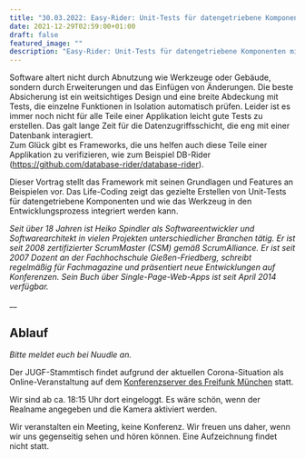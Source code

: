 ```yaml
---
title: "30.03.2022: Easy-Rider: Unit-Tests für datengetriebene Komponenten mit DB-Rider"
date: 2021-12-29T02:59:00+01:00
draft: false
featured_image: ""
description: "Easy-Rider: Unit-Tests für datengetriebene Komponenten mit DB-Rider"
---
```


Software altert nicht durch Abnutzung wie Werkzeuge oder Gebäude, sondern durch Erweiterungen und das Einfügen von Änderungen. Die beste Absicherung ist ein weitsichtiges Design und eine breite Abdeckung mit Tests, die einzelne Funktionen in Isolation automatisch prüfen. Leider ist es immer noch nicht für alle Teile einer Applikation leicht gute Tests zu erstellen. Das galt lange Zeit für die Datenzugriffsschicht, die eng mit einer Datenbank interagiert.  
Zum Glück gibt es Frameworks, die uns helfen auch diese Teile einer Applikation zu verifizieren, wie zum Beispiel DB-Rider (https://github.com/database-rider/database-rider).   

Dieser Vortrag stellt das Framework mit seinen Grundlagen und Features an Beispielen vor. Das Life-Coding zeigt das gezielte Erstellen von Unit-Tests für datengetriebene Komponenten und wie das Werkzeug in den Entwicklungsprozess integriert werden kann.

_Seit über 18 Jahren ist Heiko Spindler als Softwareentwickler und Softwarearchitekt in vielen Projekten unterschiedlicher Branchen tätig. Er ist seit 2008 zertifizierter ScrumMaster (CSM) gemäß ScrumAlliance. Er ist seit 2007 Dozent an der Fachhochschule Gießen-Friedberg, schreibt regelmäßig für Fachmagazine und präsentiert neue Entwicklungen auf Konferenzen. Sein Buch über Single-Page-Web-Apps ist seit April 2014 verfügbar._

__

## Ablauf 

_Bitte meldet euch bei Nuudle an._

Der JUGF-Stammtisch findet aufgrund der aktuellen Corona-Situation als Online-Veranstaltung auf dem [Konferenzserver des Freifunk München](https://meet.ffmuc.net/jugfmeeting) statt.

Wir sind ab ca. 18:15 Uhr dort eingeloggt. Es wäre schön, wenn der Realname angegeben und die Kamera aktiviert werden.

Wir veranstalten ein Meeting, keine Konferenz. Wir freuen uns daher, wenn wir uns gegenseitig sehen und hören können.
Eine Aufzeichnung findet nicht statt.